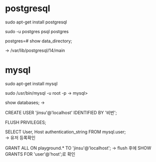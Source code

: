 # postgresql
sudo apt-get install postgresql

sudo -u postgres psql postgres

postgres=# show data_directory;

-> /var/lib/postgresql/14/main


# mysql

sudo apt-get install mysql

sudo /usr/bin/mysql -u root -p
-> mysql>

show databases;
-> 

CREATE USER 'jinsu'@'localhost' IDENTIFIED BY '비번';

FLUSH PRIVILEGES;

SELECT User, Host authentication_string FROM mysql.user;    
-> 유저 등록확인

GRANT ALL ON playground.* TO 'jinsu'@'localhost';
-> flush 후에 SHOW GRANTS FOR 'user'@'host';로 확인



